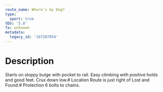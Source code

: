 ```yaml
---
route_name: Where's my Dog?
type:
  sport: true
YDS: '5.8'
fa: unknown
metadata:
  legacy_id: '107207854'
---
```

# Description
Starts on sloppy bulge with pocket to rail. Easy climbing with positive holds and good feet. Crux down low.# Location
Route is just right of Lost and Found.# Protection
6 bolts to chains.
